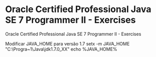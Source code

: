 # Oracle Certified Professional Java SE 7 Programmer II - Exercises
Oracle Certified Professional Java SE 7 Programmer II - Exercises


Modificar JAVA_HOME para versão 1.7
setx -m JAVA_HOME "C:\Progra~1\Java\jdk1.7.0_XX"
echo %JAVA_HOME%
